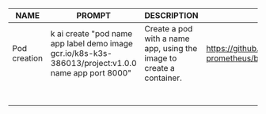 | NAME         | PROMPT                                                                                              | DESCRIPTION                                                          | EXAMPLE                                                                                                      |
|--------------|-----------------------------------------------------------------------------------------------------|----------------------------------------------------------------------|--------------------------------------------------------------------------------------------------------------|
| Pod creation | k ai create "pod name app label demo image gcr.io/k8s-k3s-386013/project:v1.0.0 name app port 8000" | Create a pod with a name app, using the image to create a container. | https://github.com/Skrypnyk81/dev-ops-prometheus/blob/9069a2e084cce2f3f3f7351e9bd9987dcb9729cb/yaml/app.yaml |
|              |                                                                                                     |                                                                      |                                                                                                              |
|              |                                                                                                     |                                                                      |                                                                                                              |
|              |                                                                                                     |                                                                      |                                                                                                              |
|              |                                                                                                     |                                                                      |                                                                                                              |
|              |                                                                                                     |                                                                      |                                                                                                              |
|              |                                                                                                     |                                                                      |                                                                                                              |
|              |                                                                                                     |                                                                      |                                                                                                              |
